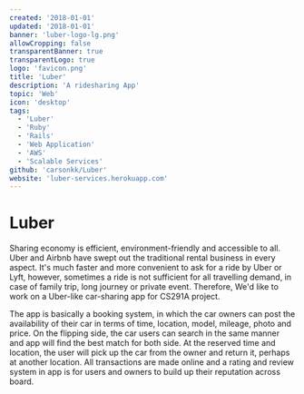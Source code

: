 ```yaml
---
created: '2018-01-01'
updated: '2018-01-01'
banner: 'luber-logo-lg.png'
allowCropping: false
transparentBanner: true
transparentLogo: true
logo: 'favicon.png'
title: 'Luber'
description: 'A ridesharing App'
topic: 'Web'
icon: 'desktop'
tags:
  - 'Luber'
  - 'Ruby'
  - 'Rails'
  - 'Web Application'
  - 'AWS'
  - 'Scalable Services'
github: 'carsonkk/Luber'
website: 'luber-services.herokuapp.com'
---
```


# Luber

Sharing economy is efficient, environment-friendly and accessible to all. Uber and Airbnb have swept out the traditional rental business in every aspect. It's much faster and more convenient to ask for a ride by Uber or Lyft, however, sometimes a ride is not sufficient for all travelling demand, in case of family trip, long journey or private event. Therefore, We'd like to work on a Uber-like car-sharing app for CS291A project.

The app is basically a booking system, in which the car owners can post the availability of their car in terms of time, location, model, mileage, photo and price. On the flipping side, the car users can search in the same manner and app will find the best match for both side. At the reserved time and location, the user will pick up the car from the owner and return it, perhaps at another location. All transactions are made online and a rating and review system in app is for users and owners to build up their reputation across board.
